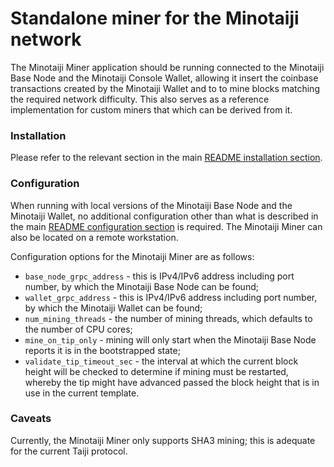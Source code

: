 # Standalone miner for the Minotaiji network

The Minotaiji Miner application should be running connected to the Minotaiji Base Node and the Minotaiji Console Wallet,
allowing it insert the coinbase transactions created by the Minotaiji Wallet and to to mine blocks matching the
required network difficulty. This also serves as a reference implementation for custom miners that which can be derived
from it.

### Installation

Please refer to the relevant section in the main
[README installation section](https://github.com/taiji-project/taiji/blob/development/README.md#install-and-run).

### Configuration

When running with local versions of the Minotaiji Base Node and the Minotaiji Wallet, no additional configuration other
than what is described in the main
[README configuration section](https://github.com/taiji-project/taiji/blob/development/README.md#taiji-sha3-mining)
is required. The Minotaiji Miner can also be located on a remote workstation.

Configuration options for the Minotaiji Miner are as follows:

- `base_node_grpc_address` - this is IPv4/IPv6 address including port number, by which the Minotaiji Base Node can be found;
- `wallet_grpc_address` - this is IPv4/IPv6 address including port number, by which the Minotaiji Wallet can be
  found;
- `num_mining_threads` - the number of mining threads, which defaults to the number of CPU cores;
- `mine_on_tip_only` - mining will only start when the Minotaiji Base Node reports it is in the bootstrapped state;
- `validate_tip_timeout_sec` - the interval at which the current block height will be checked to determine if mining
  must be restarted, whereby the tip might have advanced passed the block height that is in use in the current template.

### Caveats

Currently, the Minotaiji Miner only supports SHA3 mining; this is adequate for the current Taiji protocol.
